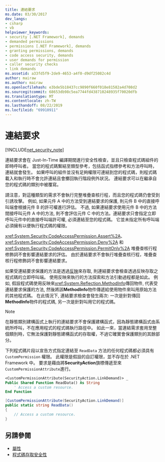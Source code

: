 ```yaml
---
title: 連結要求
ms.date: 03/30/2017
dev_langs:
- csharp
- vb
helpviewer_keywords:
- security [.NET Framework], demands
- demanded permissions
- permissions [.NET Framework], demands
- granting permissions, demands
- code access security, demands
- user demands for permission
- caller security checks
- link demands
ms.assetid: a33fd5f9-2de9-4653-a4f0-d9df25082c4d
author: mairaw
ms.author: mairaw
ms.openlocfilehash: e3bde5b18437cc9890f660f018e81582a4d708d2
ms.sourcegitcommit: 68653db98c5ea7744fd438710248935f70020dfb
ms.translationtype: MT
ms.contentlocale: zh-TW
ms.lasthandoff: 08/22/2019
ms.locfileid: "69910911"
---
```

# <a name="link-demands"></a>連結要求
[!INCLUDE[net_security_note](../../../includes/net-security-note-md.md)]  
  
 連結要求會在 Just-In-Time 編譯期間進行安全性檢查，並且只檢查程式碼組件的即時呼叫者。 當您的程式碼繫結至類型參考，包括函式指標參考和方法呼叫時，連結就會發生。 如果呼叫的組件並沒有足夠權限可連結到您的程式碼，則程式碼載入和執行時不會允許連結且會擲回執行階段例外狀況。 連結要求可以在繼承自您的程式碼的類別中被覆寫。  
  
 請注意，對這種類型的需求不會執行完整堆疊查核行程，而且您的程式碼仍會受到引誘攻擊。 例如, 如果元件 A 中的方法受到連結要求的保護, 則元件 B 中的直接呼叫端會根據元件 B 的許可權進行評估。 不過, 如果連結要求使用元件 B 中的方法間接呼叫元件 A 中的方法, 則不會評估元件 C 中的方法。連結要求只會指定立即呼叫元件中的直接呼叫端許可權, 必須連結至您的程式碼。 它並未指定所有呼叫端必須擁有以便執行程式碼的權限。  
  
 <xref:System.Security.CodeAccessPermission.Assert%2A>、<xref:System.Security.CodeAccessPermission.Deny%2A> 和 <xref:System.Security.CodeAccessPermission.PermitOnly%2A> 堆疊查核行程修飾詞不會影響連結要求的評估。  由於連結要求不會執行堆疊查核行程，堆疊查核行程修飾詞不會影響連結要求。  
  
 如果受連結要求保護的方法是透過[反映](../../../docs/framework/reflection-and-codedom/reflection.md)來存取, 則連結要求會檢查透過反映存取之程式碼的立即呼叫端。 使用反映來執行的方法探索和方法引動過程都是如此。 例如, 假設程式碼使用反映來<xref:System.Reflection.MethodInfo>傳回物件, 代表受連結要求保護的方法, 然後將該**MethodInfo**物件傳遞給使用物件來叫用原始方法的其他程式碼。 在此情況下, 連結要求檢查會發生兩次: 一次是針對傳回**MethodInfo**物件的程式碼, 另一次是針對叫用它的程式碼。  
  
> [!NOTE]
> 在靜態類別建構函式上執行的連結要求不會保護建構函式，因為靜態建構函式由系統所呼叫，不在應用程式的程式碼執行路徑中。 如此一來，當連結需求套用至整個類別時，它無法保護對靜態建構函式的存取權，不過它確實會保護類別的其餘部分。  
  
 下列程式碼片段以宣告方式指定連結至 `ReadData` 方法的任何程式碼都必須具有 `CustomPermission` 權限。 此權限是假設的自訂權限，並不存在於 .NET Framework 中。 要求是藉由將**SecurityAction**旗標傳遞至來`CustomPermissionAttribute`進行。  
  
```vb  
<CustomPermissionAttribute(SecurityAction.LinkDemand)> _  
Public Shared Function ReadData() As String  
    ' Access a custom resource.  
End Function    
```  
  
```csharp  
[CustomPermissionAttribute(SecurityAction.LinkDemand)]  
public static string ReadData()  
{  
    // Access a custom resource.  
}  
```  
  
## <a name="see-also"></a>另請參閱

- [屬性](../../standard/attributes/index.md)
- [程式碼存取安全性](../../../docs/framework/misc/code-access-security.md)
